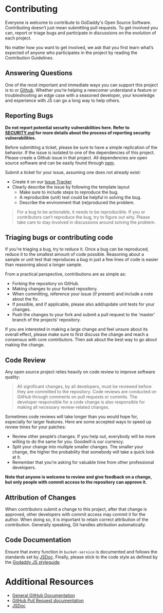 # Contributing

Everyone is welcome to contribute to GoDaddy's Open Source Software. Contributing doesn’t just mean
submitting pull requests. To get involved you can, report or triage bugs and participate in
discussions on the evolution of each project.

No matter how you want to get involved, we ask that you first learn what’s expected of anyone who
participates in the project by reading the Contribution Guidelines. 

## Answering Questions

One of the most important and immediate ways you can support this project is to  or
[Github][issues]. Whether you’re helping a newcomer understand a feature or troubleshooting an edge case with a
seasoned developer, your knowledge and experience with JS can go a long way to help others.

## Reporting Bugs

**Do not report potential security vulnerabilities here. Refer to [SECURITY.md](./SECURITY.md) for more
details about the process of reporting security vulnerabilities.**

Before submitting a ticket, please be sure to have a simple replication of the behavior.
If the issue is isolated to one of the dependencies of this project. Please create a Github issue in that project.
All dependencies are open source software and can be easily found through [npm].

Submit a ticket for your issue, assuming one does not already exist:
  - Create it on our [Issue Tracker][issues]
  - Clearly describe the issue by following the template layout
    - Make sure to include steps to reproduce the bug.
    - A reproducible (unit) test could be helpful in solving the bug.
    - Describe the environment that (re)produced the problem.

> For a bug to be actionable, it needs to be reproducible. If you or contributors can’t reproduce the bug,
> try to figure out why. Please take care to stay involved in discussions around solving the problem.

## Triaging bugs or contributing code

If you're triaging a bug, try to reduce it. Once a bug can be reproduced, reduce it to the smallest amount of
code possible. Reasoning about a sample or unit test that reproduces a bug in just a few lines of code is
easier than reasoning about a longer sample.

From a practical perspective, contributions are as simple as:
- Forking the repository on GitHub.
- Making changes to your forked repository.
- When committing, reference your issue (if present) and include a note about the fix.
- If possible, and if applicable, please also add/update unit tests for your changes.
- Push the changes to your fork and submit a pull request to the 'master' branch of the projects' repository.

If you are interested in making a large change and feel unsure about its overall effect,
please make sure to first discuss the change and reach a consensus with core contributors.
Then ask about the best way to go about making the change.

## Code Review

Any open source project relies heavily on code review to improve software quality:

> All significant changes, by all developers, must be reviewed before they are committed to the repository.
> Code reviews are conducted on GitHub through comments on pull requests or commits.
> The developer responsible for a code change is also responsible for making all necessary review-related changes.

Sometimes code reviews will take longer than you would hope for, especially for larger features.
Here are some accepted ways to speed up review times for your patches:

- Review other people’s changes. If you help out, everybody will be more willing to do the same for you.
  Goodwill is our currency.
- Split your change into multiple smaller changes. The smaller your change, the higher the probability that
  somebody will take a quick look at it.
-  Remember that you’re asking for valuable time from other professional developers.

**Note that anyone is welcome to review and give feedback on a change, but only people with commit access
to the repository can approve it.**

## Attribution of Changes

When contributors submit a change to this project, after that change is approved,
other developers with commit access may commit it for the author. When doing so,
it is important to retain correct attribution of the contribution. Generally speaking,
Git handles attribution automatically.

## Code Documentation

Ensure that every function in `bucket-service` is documented and follows the standards set by [JSDoc]. Finally,
please stick to the code style as defined by the [Godaddy JS styleguide][style].

# Additional Resources

- [General GitHub Documentation](https://help.github.com/)
- [GitHub Pull Request documentation](https://help.github.com/send-pull-requests/)
- [JSDoc]

[issues]: https://github.com/godaddy/bucket-service/issues
[JSDoc]: http://usejsdoc.org/
[npm]: http://npmjs.org/
[style]: https://github.com/godaddy/javascript/#godaddy-style
